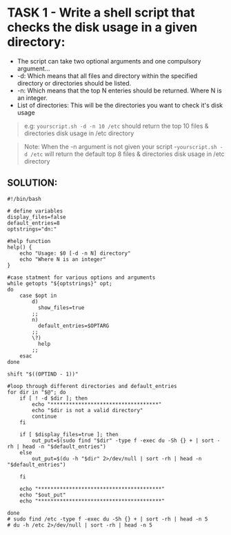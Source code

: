 # TASK 1 - Write a shell script that checks the disk usage in a given directory:
* The script can take two optional arguments and one compulsory argument...
* -d: Which means that all files and directory within the specified directory or directories should be listed.
* -n: Which means that the top N enteries should be returned. Where N is an integer.
* List of directories: This will be the directories you want to check it's disk usage

> e.g: ` yourscript.sh -d -n 10 /etc ` should return the top 10 files & directories disk usage in /etc directory

> Note: When the -n argument is not given your script -`yourscript.sh -d /etc` will return the default top 8 files & directories disk usage in /etc directory

## SOLUTION:
```
#!/bin/bash

# define variables
display_files=false
default_entries=8
optstrings="dn:"

#help function
help() {
    echo "Usage: $0 [-d -n N] directory"
    echo "Where N is an integer"
}

#case statment for various options and arguments
while getopts "${optstrings}" opt;
do 
    case $opt in 
        d) 
          show_files=true
        ;;
        n) 
          default_entries=$OPTARG
        ;;
        \?) 
          help
        ;;
    esac
done

shift "$((OPTIND - 1))"

#loop through different directories and default_entries
for dir in "$@"; do
    if [ ! -d $dir ]; then
        echo "***********************************"
        echo "$dir is not a valid directory"
        continue
    fi

    if [ $display_files=true ]; then
        out_put=$(sudo find "$dir" -type f -exec du -Sh {} + | sort -rh | head -n "$default_entries")
    else 
        out_put=$(du -h "$dir" 2>/dev/null | sort -rh | head -n "$default_entries")

    fi

    echo "****************************************"
    echo "$out_put"
    echo "****************************************"

done
# sudo find /etc -type f -exec du -Sh {} + | sort -rh | head -n 5
# du -h /etc 2>/dev/null | sort -rh | head -n 5

```








